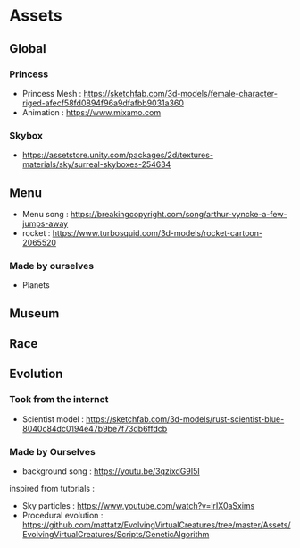 # Assets 

## Global

### Princess
 - Princess Mesh : https://sketchfab.com/3d-models/female-character-riged-afecf58fd0894f96a9dfafbb9031a360
- Animation : https://www.mixamo.com

### Skybox

- https://assetstore.unity.com/packages/2d/textures-materials/sky/surreal-skyboxes-254634

## Menu

- Menu song : https://breakingcopyright.com/song/arthur-vyncke-a-few-jumps-away
- rocket : https://www.turbosquid.com/3d-models/rocket-cartoon-2065520


### Made by ourselves
- Planets


## Museum

## Race 

## Evolution

### Took from the internet 

- Scientist model : https://sketchfab.com/3d-models/rust-scientist-blue-8040c84dc0194e47b9be7f73db6ffdcb 

### Made by Ourselves

- background song : https://youtu.be/3qzixdG9I5I

inspired from tutorials :

- Sky particles : https://www.youtube.com/watch?v=lrIX0aSxims
- Procedural evolution : https://github.com/mattatz/EvolvingVirtualCreatures/tree/master/Assets/EvolvingVirtualCreatures/Scripts/GeneticAlgorithm



